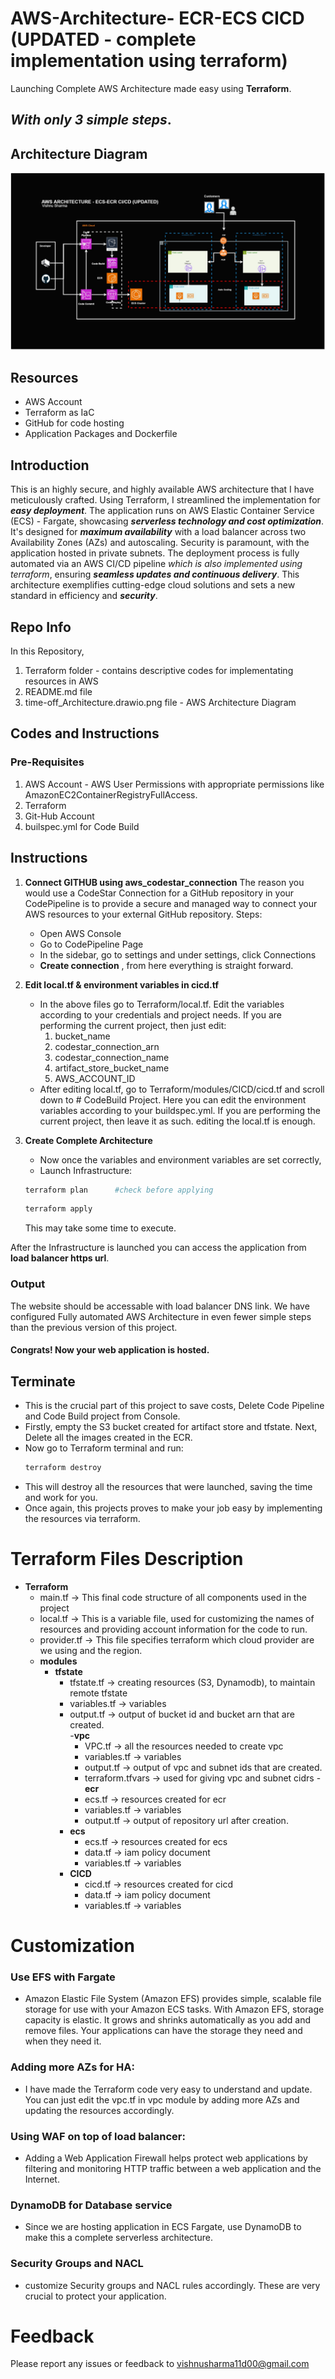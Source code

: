 # AWS-Architecture-  ECR-ECS CICD (UPDATED - complete implementation using terraform)
Launching Complete AWS Architecture made easy using **Terraform**.
## **_With only 3 simple steps_**.

## Architecture Diagram
![screenshot](time-off_Architecture(updated).jpg)

## Resources
- AWS Account
- Terraform as IaC
- GitHub for code hosting
- Application Packages and Dockerfile

## Introduction
This is an highly secure, and highly available AWS architecture that I have meticulously crafted. Using Terraform, I streamlined the implementation for **_easy deployment_**. The application runs on AWS Elastic Container Service (ECS) - Fargate, showcasing **_serverless technology and cost optimization_**. It's designed for **_maximum availability_** with a load balancer across two Availability Zones (AZs) and autoscaling. Security is paramount, with the application hosted in private subnets. The deployment process is fully automated via an AWS CI/CD pipeline _which is also implemented using terraform_, ensuring **_seamless updates and continuous delivery_**. This architecture exemplifies cutting-edge cloud solutions and sets a new standard in efficiency and **_security_**.
## Repo Info
In this Repository, 
1. Terraform folder - contains descriptive codes for implementating resources in AWS
2. README.md file
3. time-off_Architecture.drawio.png file - AWS Architecture Diagram


## Codes and Instructions
### Pre-Requisites
1. AWS Account - AWS User Permissions with appropriate permissions like AmazonEC2ContainerRegistryFullAccess.
2. Terraform
3. Git-Hub Account
4. builspec.yml for Code Build

## Instructions
1. **Connect GITHUB using aws_codestar_connection**
   The reason you would use a CodeStar Connection for a GitHub repository in your CodePipeline is to provide a secure and managed way to connect your AWS resources to your external GitHub repository.
   Steps:
      - Open AWS Console
      - Go to CodePipeline Page
      - In the sidebar, go to settings and under settings, click Connections
      - **Create connection** , from here everything is straight forward.    
   
2. **Edit local.tf & environment variables in cicd.tf**
   - In the above files go to Terraform/local.tf. Edit the variables according to your credentials and project needs.
     If you are performing the current project, then just edit:
        1. bucket_name
        2. codestar_connection_arn
        3. codestar_connection_name
        4. artifact_store_bucket_name
        5. AWS_ACCOUNT_ID
   - After editing local.tf, go to Terraform/modules/CICD/cicd.tf and scroll down to # CodeBuild Project. Here you can edit the environment variables according to your buildspec.yml.
     If you are performing the current project, then leave it as such. editing the local.tf is enough.
3. **Create Complete Architecture**
   - Now once the variables and environment variables are set correctly,
   - Launch Infrastructure:
   ```sh
   terraform plan      #check before applying
   ```
   ```sh
   terraform apply
   ```
   This may take some time to execute.

After the Infrastructure is launched you can access the application from **load balancer https url**.

### Output
The website should be accessable with load balancer DNS link.
We have configured Fully automated AWS Architecture in even fewer simple steps than the previous version of this project. 
 #### **Congrats! Now your web application is hosted.**

## **Terminate**
- This is the crucial part of this project to save costs, Delete Code Pipeline and Code Build project from Console.
- Firstly, empty the S3 bucket created for artifact store and tfstate. Next, Delete all the images created in the ECR.
- Now go to Terraform terminal and run:
  ```sh
  terraform destroy
  ```
- This will destroy all the resources that were launched, saving the time and work for you.
- Once again, this projects proves to make your job easy by implementing the resources via terraform.

# Terraform Files Description
- **Terraform**
     - main.tf -> This final code structure of all components used in the project
     - local.tf -> This is a variable file, used for customizing the names of resources and providing account information for the code to run.
     - provider.tf -> This file specifies terraform which cloud provider are we using and the region.
     - **modules**
          - **tfstate**
             - tfstate.tf -> creating resources (S3, Dynamodb), to maintain remote tfstate
             - variables.tf -> variables
             - output.tf -> output of bucket id and bucket arn that are created.      
          -**vpc**
               - VPC.tf -> all the resources needed to create vpc
               - variables.tf -> variables
               - output.tf -> output of vpc and subnet ids that are created.
               - terraform.tfvars -> used for giving vpc and subnet cidrs
           - **ecr**
               - ecs.tf -> resources created for ecr
               - variables.tf -> variables
               - output.tf -> output of repository url after creation.
            - **ecs**
               - ecs.tf -> resources created for ecs
               - data.tf -> iam policy document
               - variables.tf -> variables
            - **CICD**
               - cicd.tf -> resources created for cicd
               - data.tf -> iam policy document
               - variables.tf -> variables  


               
# Customization 
### Use EFS with Fargate
  - Amazon Elastic File System (Amazon EFS) provides simple, scalable file storage for use with your Amazon ECS tasks. With Amazon EFS, storage capacity is elastic. It grows and shrinks automatically as you add and remove files. Your applications can have the storage they need and when they need it. 

### Adding more AZs for HA:
  - I have made the Terraform code very easy to understand and update. You can just edit the vpc.tf in vpc module by adding more AZs and updating the resources accordingly.
     
### Using WAF on top of load balancer:
  - Adding a Web Application Firewall helps protect web applications by filtering and monitoring HTTP traffic between a web application and the Internet.

### DynamoDB for Database service
  - Since we are hosting application in ECS Fargate, use DynamoDB to make this a complete serverless architecture.

### Security Groups and NACL
   - customize Security groups and NACL rules accordingly. These are very crucial to protect your application.

# Feedback
Please report any issues or feedback to vishnusharma11d00@gmail.com
